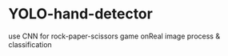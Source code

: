 # YOLO-hand-detector
use CNN for rock-paper-scissors game onReal image process &amp; classification
